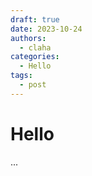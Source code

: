 ```yaml
---
draft: true
date: 2023-10-24
authors:
  - claha
categories:
  - Hello
tags:
  - post
---
```


# Hello

...
